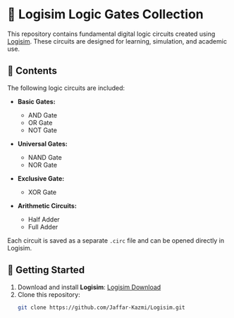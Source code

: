 # 🔌 Logisim Logic Gates Collection

This repository contains fundamental digital logic circuits created using [Logisim](http://www.cburch.com/logisim/). These circuits are designed for learning, simulation, and academic use.

## 📁 Contents

The following logic circuits are included:

- **Basic Gates:**
  - AND Gate
  - OR Gate
  - NOT Gate

- **Universal Gates:**
  - NAND Gate
  - NOR Gate

- **Exclusive Gate:**
  - XOR Gate

- **Arithmetic Circuits:**
  - Half Adder
  - Full Adder

Each circuit is saved as a separate `.circ` file and can be opened directly in Logisim.

## 🚀 Getting Started

1. Download and install **Logisim**: [Logisim Download](http://www.cburch.com/logisim/)
2. Clone this repository:
   ```bash
   git clone https://github.com/Jaffar-Kazmi/Logisim.git
